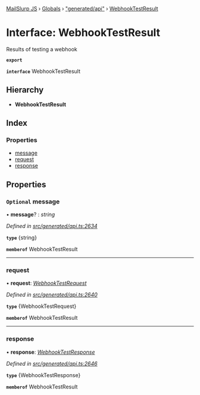 [MailSlurp JS](../README.md) › [Globals](../globals.md) › ["generated/api"](../modules/_generated_api_.md) › [WebhookTestResult](_generated_api_.webhooktestresult.md)

# Interface: WebhookTestResult

Results of testing a webhook

**`export`** 

**`interface`** WebhookTestResult

## Hierarchy

* **WebhookTestResult**

## Index

### Properties

* [message](_generated_api_.webhooktestresult.md#optional-message)
* [request](_generated_api_.webhooktestresult.md#request)
* [response](_generated_api_.webhooktestresult.md#response)

## Properties

### `Optional` message

• **message**? : *string*

*Defined in [src/generated/api.ts:2634](https://github.com/mailslurp/mailslurp-client-ts-js/blob/26ccbd6/src/generated/api.ts#L2634)*

**`type`** {string}

**`memberof`** WebhookTestResult

___

###  request

• **request**: *[WebhookTestRequest](../modules/_generated_api_.webhooktestrequest.md)*

*Defined in [src/generated/api.ts:2640](https://github.com/mailslurp/mailslurp-client-ts-js/blob/26ccbd6/src/generated/api.ts#L2640)*

**`type`** {WebhookTestRequest}

**`memberof`** WebhookTestResult

___

###  response

• **response**: *[WebhookTestResponse](_generated_api_.webhooktestresponse.md)*

*Defined in [src/generated/api.ts:2646](https://github.com/mailslurp/mailslurp-client-ts-js/blob/26ccbd6/src/generated/api.ts#L2646)*

**`type`** {WebhookTestResponse}

**`memberof`** WebhookTestResult
